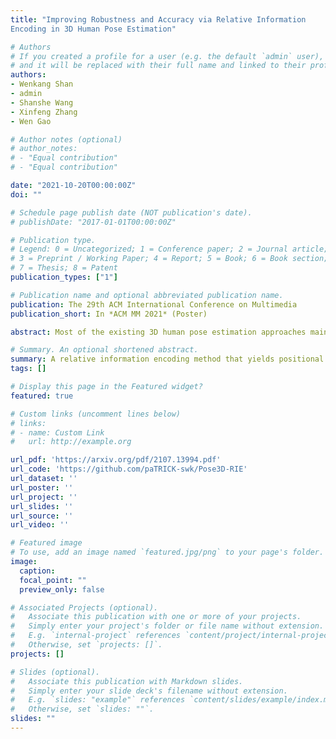 ```yaml
---
title: "Improving Robustness and Accuracy via Relative Information
Encoding in 3D Human Pose Estimation"

# Authors
# If you created a profile for a user (e.g. the default `admin` user), write the username (folder name) here 
# and it will be replaced with their full name and linked to their profile.
authors:
- Wenkang Shan
- admin
- Shanshe Wang
- Xinfeng Zhang
- Wen Gao

# Author notes (optional)
# author_notes:
# - "Equal contribution"
# - "Equal contribution"

date: "2021-10-20T00:00:00Z"
doi: ""

# Schedule page publish date (NOT publication's date).
# publishDate: "2017-01-01T00:00:00Z"

# Publication type.
# Legend: 0 = Uncategorized; 1 = Conference paper; 2 = Journal article;
# 3 = Preprint / Working Paper; 4 = Report; 5 = Book; 6 = Book section;
# 7 = Thesis; 8 = Patent
publication_types: ["1"]

# Publication name and optional abbreviated publication name.
publication: The 29th ACM International Conference on Multimedia
publication_short: In *ACM MM 2021* (Poster)

abstract: Most of the existing 3D human pose estimation approaches mainly focus on predicting 3D positional relationships between the root joint and other human joints (local motion) instead of the overall trajectory of the human body (global motion). Despite the great progress achieved by these approaches, they are not robust to global motion, and lack the ability to accurately predict local motion with a small movement range. To alleviate these two problems, we propose a relative information encoding method that yields positional and temporal enhanced representations. Firstly, we encode positional in- formation by utilizing relative coordinates of 2D poses to enhance the consistency between the input and output distribution. The same posture with different absolute 2D positions can be mapped to a common representation. It is beneficial to resist the interfer- ence of global motion on the prediction results. Second, we encode temporal information by establishing the connection between the current pose and other poses of the same person within a period of time. More attention will be paid to the movement changes before and after the current pose, resulting in better prediction performance on local motion with a small movement range. The ablation studies validate the effectiveness of the proposed relative information encoding method. Besides, we introduce a multi-stage optimization method to the whole framework to further exploit the positional and temporal enhanced representations. Our method outperforms state-of-the-art methods on two public datasets. Code is available at https://github.com/paTRICK-swk/Pose3D-RIE.

# Summary. An optional shortened abstract.
summary: A relative information encoding method that yields positional and temporal enhanced representations.
tags: []

# Display this page in the Featured widget?
featured: true

# Custom links (uncomment lines below)
# links:
# - name: Custom Link
#   url: http://example.org

url_pdf: 'https://arxiv.org/pdf/2107.13994.pdf'
url_code: 'https://github.com/paTRICK-swk/Pose3D-RIE'
url_dataset: ''
url_poster: ''
url_project: ''
url_slides: ''
url_source: ''
url_video: ''

# Featured image
# To use, add an image named `featured.jpg/png` to your page's folder. 
image:
  caption: 
  focal_point: ""
  preview_only: false

# Associated Projects (optional).
#   Associate this publication with one or more of your projects.
#   Simply enter your project's folder or file name without extension.
#   E.g. `internal-project` references `content/project/internal-project/index.md`.
#   Otherwise, set `projects: []`.
projects: []

# Slides (optional).
#   Associate this publication with Markdown slides.
#   Simply enter your slide deck's filename without extension.
#   E.g. `slides: "example"` references `content/slides/example/index.md`.
#   Otherwise, set `slides: ""`.
slides: ""
---
```



